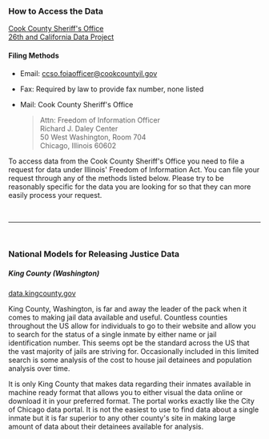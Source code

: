 ### How to Access the Data
[Cook County Sheriff's Office](http://www.statesattorney.org/about_the_office.html)  
[26th and California Data Project](http://26thandcalifornia.recoveredfactory.net)


#### Filing Methods
* Email: ccso.foiaofficer@cookcountyil.gov
* Fax: Required by law to provide fax number, none listed
* Mail: Cook County Sheriff's Office  

    > Attn: Freedom of Information Officer  
    > Richard J. Daley Center  
    > 50 West Washington, Room 704  
    > Chicago, Illinois 60602  
    
To access data from the Cook County Sheriff's Office you need to file a request for data under Illinois' Freedom of Information Act.  You can file your request through any of the methods listed below.  Please try to be reasonably specific for the data you are looking for so that they can more easily process your request.

<br><hr><br>


### National Models for Releasing Justice Data  

##### King County (Washington)  

[data.kingcounty.gov](https://data.kingcounty.gov/browse?&tags=jail+inmate)  

King County, Washington, is far and away the leader of the pack when it comes to making jail data available and useful. Countless counties throughout the US allow for individuals to go to their website and allow you to search for the status of a single inmate by either name or jail identification number. This seems opt be the standard across the US that the vast majority of jails are striving for. Occasionally included in this limited search is some analysis of the cost to house jail detainees and population analysis over time.  

It is only King County that makes data regarding their inmates available in machine ready format that allows you to either visual the data online or download it in your preferred format. The portal works exactly like the City of Chicago data portal. It is not the easiest to use to find data about a single inmate but it is far superior to any other county's site in making large amount of data about their detainees available for analysis.  